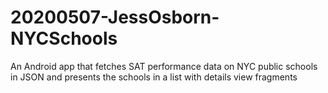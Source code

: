 # 20200507-JessOsborn-NYCSchools
An Android app that fetches SAT performance data on NYC public schools in JSON and presents the schools in a list with details view fragments
